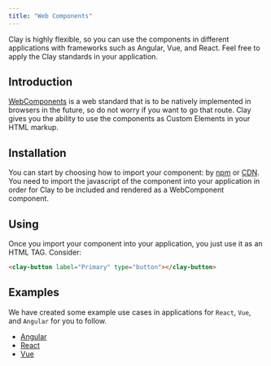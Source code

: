 ```yaml
---
title: "Web Components"
---
```


<article id="web-components">

Clay is highly flexible, so you can use the components in different applications with frameworks such as Angular, Vue, and React. Feel free to apply the Clay standards in your application.

## Introduction

[WebComponents](https://en.wikipedia.org/wiki/Web_Components) is a web standard that is to be natively implemented in browsers in the future, so do not worry if you want to go that route. Clay gives you the ability to use the components as Custom Elements in your HTML markup.

## Installation

You can start by choosing how to import your component: by [npm](/docs/getting-started/importing-the-js-component.html) or [CDN](/docs/getting-started/introduction.html). You need to import the javascript of the component into your application in order for Clay to be included and rendered as a WebComponent component.

## Using

Once you import your component into your application, you just use it as an HTML TAG. Consider:

```html
<clay-button label="Primary" type="button"></clay-button>
```

## Examples

We have created some example use cases in applications for `React`, `Vue`, and `Angular` for you to follow.

* [Angular](https://github.com/matuzalemsteles/clay-examples/blob/master/examples/angular-with-clay)
* [React](https://github.com/matuzalemsteles/clay-examples/blob/master/examples/react-with-clay)
* [Vue](https://github.com/matuzalemsteles/clay-examples/blob/master/examples/vue-with-clay)

</article>